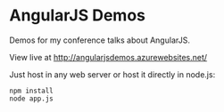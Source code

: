 AngularJS Demos
==============

Demos for my conference talks about AngularJS. 

View live at http://angularjsdemos.azurewebsites.net/

Just host in any web server or host it directly in node.js:

    npm install
    node app.js

